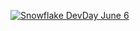 [![Snowflake DevDay June 6](https://github.com/Snowflake-Labs/.github/assets/2223194/4c2706dc-a8d8-4bec-8685-09320a82b460)](https://www.snowflake.com/summit/devday/)
